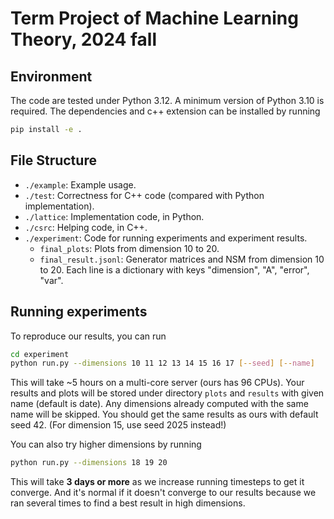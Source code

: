 # Term Project of Machine Learning Theory, 2024 fall

## Environment

The code are tested under Python 3.12. A minimum version of Python 3.10 is required. The dependencies and c++ extension can be installed by running

```bash
pip install -e .
```

## File Structure

- `./example`: Example usage.
- `./test`: Correctness for C++ code (compared with Python implementation).
- `./lattice`: Implementation code, in Python.
- `./csrc`: Helping code, in C++.
- `./experiment`: Code for running experiments and experiment results.
    - `final_plots`: Plots from dimension 10 to 20.
    - `final_result.jsonl`: Generator matrices and NSM from dimension 10 to 20. Each line is a dictionary with keys "dimension", "A", "error", "var".

## Running experiments

To reproduce our results, you can run
```bash
cd experiment
python run.py --dimensions 10 11 12 13 14 15 16 17 [--seed] [--name]
```
This will take ~5 hours on a multi-core server (ours has 96 CPUs). Your results and plots will be stored under directory `plots` and `results` with given name (default is date). Any dimensions already computed with the same name will be skipped. You should get the same results as ours with default seed 42. (For dimension 15, use seed 2025 instead!)

You can also try higher dimensions by running
```bash
python run.py --dimensions 18 19 20
```
This will take **3 days or more** as we increase running timesteps to get it converge. And it's normal if it doesn't converge to our results because we ran several times to find a best result in high dimensions.